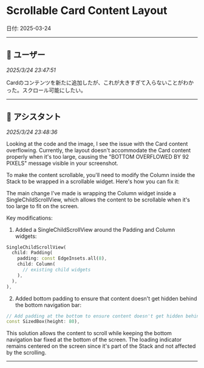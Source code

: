# Scrollable Card Content Layout

日付: 2025-03-24

---

## 👤 ユーザー
*2025/3/24 23:47:51*

Cardのコンテンツを新たに追加したが、これが大きすぎて入らないことがわかった。スクロール可能にしたい。

---

## 🤖 アシスタント
*2025/3/24 23:48:36*

Looking at the code and the image, I see the issue with the Card content overflowing. Currently, the layout doesn't accommodate the Card content properly when it's too large, causing the "BOTTOM OVERFLOWED BY 92 PIXELS" message visible in your screenshot.

To make the content scrollable, you'll need to modify the Column inside the Stack to be wrapped in a scrollable widget. Here's how you can fix it:


The main change I've made is wrapping the Column widget inside a SingleChildScrollView, which allows the content to be scrollable when it's too large to fit on the screen. 

Key modifications:

1. Added a SingleChildScrollView around the Padding and Column widgets:
```dart
SingleChildScrollView(
  child: Padding(
    padding: const EdgeInsets.all(8),
    child: Column(
      // existing child widgets
    ),
  ),
),
```

2. Added bottom padding to ensure that content doesn't get hidden behind the bottom navigation bar:
```dart
// Add padding at the bottom to ensure content doesn't get hidden behind the bottom navigation bar
const SizedBox(height: 80),
```

This solution allows the content to scroll while keeping the bottom navigation bar fixed at the bottom of the screen. The loading indicator remains centered on the screen since it's part of the Stack and not affected by the scrolling.

---
